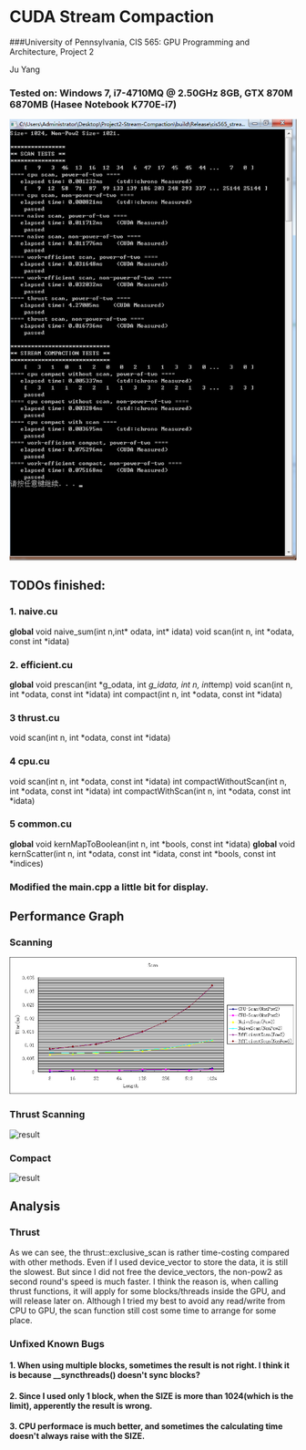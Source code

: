 CUDA Stream Compaction
======================

###University of Pennsylvania, CIS 565: GPU Programming and Architecture, Project 2

Ju Yang 

### Tested on: Windows 7, i7-4710MQ @ 2.50GHz 8GB, GTX 870M 6870MB (Hasee Notebook K770E-i7)
![result](doc/1024.png)

## TODOs finished: 
  ### 1. naive.cu 
  __global__ void naive_sum(int n,int* odata, int* idata)
  void scan(int n, int *odata, const int *idata)
  
  ### 2. efficient.cu 
  __global__ void prescan(int *g_odata, int *g_idata, int n, int*temp)
  void scan(int n, int *odata, const int *idata)
  int compact(int n, int *odata, const int *idata)

  ### 3 thrust.cu 
  void scan(int n, int *odata, const int *idata)
  
  ### 4 cpu.cu 
  void scan(int n, int *odata, const int *idata)
  int compactWithoutScan(int n, int *odata, const int *idata) 
  int compactWithScan(int n, int *odata, const int *idata)
  
  ### 5 common.cu 
  __global__ void kernMapToBoolean(int n, int *bools, const int *idata)
  __global__ void kernScatter(int n, int *odata,
                const int *idata, const int *bools, const int *indices)
                
 ### Modified the main.cpp a little bit for display. 

## Performance Graph

 ### Scanning
 ![result](doc/image001.gif)
 ### Thrust Scanning
 ![result](data_29123_image001.gif)
 ### Compact
 ![result](data_6317_image001.gif)
 
## Analysis
 ### Thrust
 As we can see, the thrust::exclusive_scan is rather time-costing compared with other methods. Even if I used device_vector to store the data, it is still the slowest. 
 But since I did not free the device_vectors, the non-pow2 as second round's speed is much faster. 
 I think the reason is, when calling thrust functions, it will apply for some blocks/threads inside the GPU, and will release later on. 
 Although I tried my best to avoid any read/write from CPU to GPU, the scan function still cost some time to arrange for some place. 
 
 ### Unfixed Known Bugs
  #### 1. When using multiple blocks, sometimes the result is not right. I think it is because __syncthreads() doesn't sync blocks?
  #### 2. Since I used only 1 block, when the SIZE is more than 1024(which is the limit), apperently the result is wrong. 
  #### 3. CPU performace is much better, and sometimes the calculating time doesn't always raise with the SIZE. 
